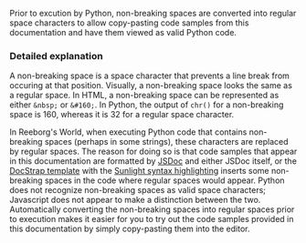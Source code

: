 Prior to excution by Python, non-breaking spaces are converted into regular space characters
to allow copy-pasting code samples from this documentation and have them
viewed as valid Python code.

### Detailed explanation

A non-breaking space is a space character that prevents a line break from
occuring at that position. Visually, a non-breaking space looks the same
as a regular space. In HTML, a non-breaking space can be represented as
either `&nbsp;` or `&#160;`. In Python, the output of `chr()` for a
non-breaking space is 160, whereas it is 32 for a regular space character.

In Reeborg's World, when executing Python code that contains non-breaking spaces
(perhaps in some strings), these characters are replaced by regular spaces.
The reason for doing so is that code samples that appear in this
documentation are formatted by [JSDoc](http://usejsdoc.org/) and either
JSDoc itself, or the [DocStrap template](https://github.com/docstrap/docstrap)
with the [Sunlight syntax highlighting](http://sunlightjs.com/)
inserts some non-breaking spaces in the code where regular spaces would appear.
Python does not recognize non-breaking spaces as valid space characters;
Javascript does not appear to make a distinction between the two.
Automatically converting the non-breaking spaces into regular spaces prior to
execution makes it easier for you to try out the code samples provided in this
documentation by simply copy-pasting them into the editor.
